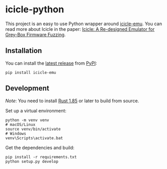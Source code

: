 # icicle-python

This project is an easy to use Python wrapper around [icicle-emu](https://github.com/icicle-emu/icicle-emu). You can read more about Icicle in the paper: [Icicle: A Re-designed Emulator for Grey-Box Firmware Fuzzing](https://arxiv.org/pdf/2301.13346.pdf).

## Installation

You can install the [latest release](https://github.com/icicle-emu/icicle-python/releases) from [PyPI](https://pypi.org/project/icicle-emu):

```
pip install icicle-emu
```

## Development

_Note_: You need to install [Rust 1.85](https://rustup.rs) or later to build from source.

Set up a virtual environment:

```shell
python -m venv venv
# macOS/Linux
source venv/bin/activate
# Windows
venv\Scripts\activate.bat
```

Get the dependencies and build:

```shell
pip install -r requirements.txt
python setup.py develop
```
